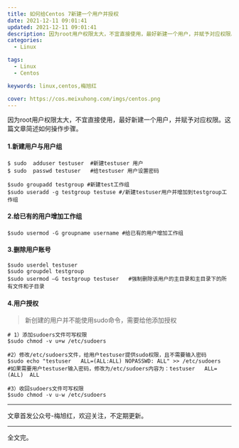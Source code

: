 ```yaml
---
title: 如何给Centos 7新建一个用户并授权
date: 2021-12-11 09:01:41
updated: 2021-12-11 09:01:41
description: 因为root用户权限太大，不宜直接使用，最好新建一个用户，并赋予对应权限。这篇文章简述如何操作步骤。
categories: 
  - Linux

tags: 
  - Linux
  - Centos

keywords: linux,centos,梅旭红

cover: https://cos.meixuhong.com/imgs/centos.png
---
```


因为root用户权限太大，不宜直接使用，最好新建一个用户，并赋予对应权限。这篇文章简述如何操作步骤。

#### 1.新建用户与用户组

```shell
$ sudo  adduser testuser  #新建testuser 用户 
$ sudo  passwd testuser   #给testuser 用户设置密码

$sudo groupadd testgroup #新建test工作组
$sudo useradd -g testgroup testuse #/新建testuser用户并增加到testgroup工作组
```

#### 2.给已有的用户增加工作组

```shell
$sudo usermod -G groupname username #给已有的用户增加工作组 
```

#### 3.删除用户账号

```shell
$sudo userdel testuser 
$sudo groupdel testgroup 
$sudo usermod –G testgroup testuser   #强制删除该用户的主目录和主目录下的所有文件和子目录
```

####  4.用户授权

> 新创建的用户并不能使用sudo命令，需要给他添加授权



```shell
# 1）添加sudoers文件可写权限
$sudo chmod -v u+w /etc/sudoers

#2）修改/etc/sudoers文件，给用户testuser提供sudo权限，且不需要输入密码
$sudo echo "testuser   ALL=(ALL:ALL) NOPASSWD: ALL" >> /etc/sudoers
#如果需要用户testuser输入密码，修改为/etc/sudoers内容为：testuser   ALL=(ALL)  ALL

#3）收回sudoers文件可写权限
$sudo chmod -v u-w /etc/sudoers
```

-----

文章首发公众号-梅旭红，欢迎关注，不定期更新。

--------

全文完。

